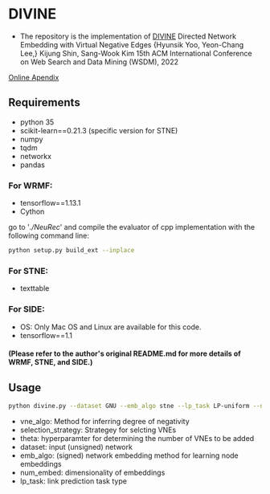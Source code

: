 # DIVINE
- The repository is the implementation of [DIVINE](https://doi.org/10.1145/3488560.3498470)
Directed Network Embedding with Virtual Negative Edges
{Hyunsik Yoo, Yeon-Chang Lee,} Kijung Shin, Sang-Wook Kim
15th ACM International Conference on Web Search and Data Mining (WSDM), 2022

[Online Apendix](https://sites.google.com/view/divine-wsdm22/main-page)

## Requirements
- python 35
- scikit-learn==0.21.3 (specific version for STNE)
- numpy
- tqdm
- networkx
- pandas

### For WRMF:
- tensorflow==1.13.1
- Cython

go to '*./NeuRec*' and compile the evaluator of cpp implementation with the following command line:
```bash
python setup.py build_ext --inplace
```

### For STNE:
- texttable

### For SIDE:
- OS: Only Mac OS and Linux are available for this code.
- tensorflow==1.1

#### (Please refer to the author's original README.md for more details of WRMF, STNE, and SIDE.)

## Usage

```bash
python divine.py --dataset GNU --emb_algo stne --lp_task LP-uniform --num_embed 128 --vne_algo wrmf --theta 0.5 --selection_strategy local
```
- vne_algo: Method for inferring degree of negativity
- selection_strategy: Strategey for selcting VNEs
- theta: hyperparamter for determining the number of VNEs to be added
- dataset: input (unsigned) network
- emb_algo: (signed) network embedding method for learning node embeddings
- num_embed: dimensionality of embeddings
- lp_task: link prediction task type
